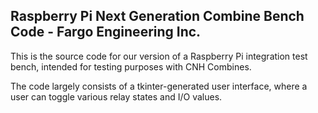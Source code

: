 Raspberry Pi Next Generation Combine Bench Code - Fargo Engineering Inc.
-------------------------------------------------------------------------


This is the source code for our version of a Raspberry Pi integration test bench, 
intended for testing purposes with CNH Combines.

The code largely consists of a tkinter-generated user interface, where a user can toggle various relay states and I/O values.



